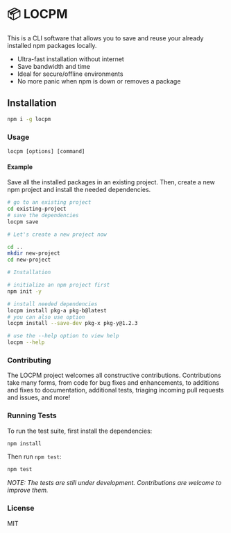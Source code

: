 # 📦 LOCPM

This is a CLI software that allows you to save and reuse your already installed npm packages locally.

- Ultra-fast installation without internet 
- Save bandwidth and time
- Ideal for secure/offline environments
- No more panic when npm is down or removes a package


## Installation

```bash
npm i -g locpm
```

### Usage

```
locpm [options] [command]
```
#### Example

Save all the installed packages in an existing project. Then, create a new npm project and install the needed dependencies.

```bash
# go to an existing project
cd existing-project
# save the dependencies
locpm save

# Let's create a new project now

cd ..
mkdir new-project
cd new-project

# Installation

# initialize an npm project first
npm init -y

# install needed dependencies
locpm install pkg-a pkg-b@latest
# you can also use option
locpm install --save-dev pkg-x pkg-y@1.2.3

# use the --help option to view help
locpm --help
```

### Contributing

The LOCPM project welcomes all constructive contributions. Contributions take many forms, from code for bug fixes and enhancements, to additions and fixes to documentation, additional tests, triaging incoming pull requests and issues, and more!

### Running Tests

To run the test suite, first install the dependencies:

```bash
npm install
```

Then run `npm test`:

```bash
npm test
```

*NOTE: The tests are still under development. Contributions are welcome to improve them.*

### License
MIT
